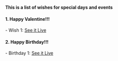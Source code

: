 **This is a list of wishes for special days and events**
<br>
<h4 dir="auto">1. Happy Valentine!!!</h4>
<p dir="auto">- Wish 1: <a href="https://khuongnc.github.io/ValentineWish/" rel="nofollow">See it Live</a></p>
<h4 dir="auto">2. Happy Birthday!!!</h4>
<p dir="auto">- Birthday 1: <a href="https://khuongnc.github.io/HappyBirthday/" rel="nofollow">See it Live</a></p>
